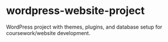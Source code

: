 # wordpress-website-project
WordPress project with themes, plugins, and database setup for coursework/website development.
